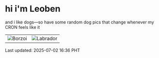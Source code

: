 # hi i'm Leoben

and i like dogs—so have some random dog pics that change whenever my CRON feels like it

|  |  |
|--------|----------|
| ![Borzoi](https://random-dog-vercel.vercel.app/api/random-borzoi?v=1751445397) | ![Labrador](https://random-dog-vercel.vercel.app/api/random-labrador?v=1751445397) |

Last updated: 2025-07-02 16:36 PHT
